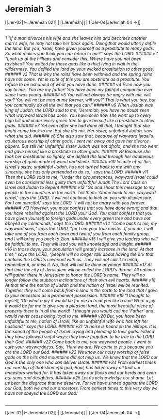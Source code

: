 # Jeremiah 3

[[Jer-02|← Jeremiah 02]] | [[Jeremiah]] | [[Jer-04|Jeremiah 04 →]]
***

###### 1 "If a man divorces his wife and she leaves him and becomes another man's wife, he may not take her back again. Doing that would utterly defile the land. But you, Israel, have given yourself as a prostitute to many gods. So what makes you think you can return to me?" says the LORD. ###### v2 "Look up at the hilltops and consider this. Where have you not been ravished? You waited for those gods like a thief lying in wait in the wilderness. You defiled the land by your wicked prostitution to other gods. ###### v3 That is why the rains have been withheld and the spring rains have not come. Yet in spite of this you are obstinate as a prostitute. You refuse to be ashamed of what you have done. ###### v4 Even now you say to me, 'You are my father! You have been my faithful companion ever since I was young. ###### v5 You will not always be angry with me, will you? You will not be mad at me forever, will you?' That is what you say, but you continually do all the evil that you can." ###### v6 When Josiah was king of Judah, the LORD said to me, "Jeremiah, you have no doubt seen what wayward Israel has done. You have seen how she went up to every high hill and under every green tree to give herself like a prostitute to other gods. ###### v7 Yet even after she had done all that, I thought that she might come back to me. But she did not. Her sister, unfaithful Judah, saw what she did. ###### v8 She also saw that, because of wayward Israel's adulterous worship of other gods, I sent her away and gave her divorce papers. But still her unfaithful sister Judah was not afraid, and she too went and gave herself like a prostitute to other gods. ###### v9 Because she took her prostitution so lightly, she defiled the land through her adulterous worship of gods made of wood and stone. ###### v10 In spite of all this, Israel's sister, unfaithful Judah, has not turned back to me with any sincerity; she has only pretended to do so," says the LORD. ###### v11 Then the LORD said to me, "Under the circumstances, wayward Israel could even be considered less guilty than unfaithful Judah.The Lord Calls on Israel and Judah to Repent ###### v12 "Go and shout this message to my people in the countries in the north. Tell them: 'Come back to me, wayward Israel,' says the LORD. 'I will not continue to look on you with displeasure. For I am merciful,' says the LORD. 'I will not be angry with you forever. ###### v13 However, you must confess that you have done wrong and that you have rebelled against the LORD your God. You must confess that you have given yourself to foreign gods under every green tree and have not obeyed my commands,' says the LORD. ###### v14 "Come back to me, my wayward sons," says the LORD, "for I am your true master. If you do, I will take one of you from each town and two of you from each family group, and I will bring you back to Zion. ###### v15 I will give you leaders who will be faithful to me. They will lead you with knowledge and insight. ###### v16 In those days, your population will greatly increase in the land. At that time," says the LORD, "people will no longer talk about having the ark that contains the LORD's covenant with us. They will not call it to mind, remember it, or miss it. No, that will not be done anymore! ###### v17 At that time the city of Jerusalem will be called the LORD's throne. All nations will gather there in Jerusalem to honor the LORD's name. They will no longer follow the stubborn inclinations of their own evil hearts. ###### v18 At that time the nation of Judah and the nation of Israel will be reunited. Together they will come back from a land in the north to the land that I gave to your ancestors as a permanent possession. ###### v19 "I thought to myself, 'Oh what a joy it would be for me to treat you like a son! What a joy it would be for me to give you a pleasant land, the most beautiful piece of property there is in all the world!' I thought you would call me 'Father' and would never cease being loyal to me. ###### v20 But, you have been unfaithful to me, nation of Israel, like an unfaithful wife who has left her husband," says the LORD. ###### v21 "A noise is heard on the hilltops. It is the sound of the people of Israel crying and pleading to their gods. Indeed they have followed sinful ways; they have forgotten to be true to the LORD their God. ###### v22 Come back to me, you wayward people. I want to cure your waywardness. Say, 'Here we are. We come to you because you are the LORD our God. ###### v23 We know our noisy worship of false gods on the hills and mountains did not help us. We know that the LORD our God is the only one who can deliver Israel. ###### v24 From earliest times our worship of that shameful god, Baal, has taken away all that our ancestors worked for. It has taken away our flocks and our herds and even our sons and daughters. ###### v25 Let us acknowledge our shame. Let us bear the disgrace that we deserve. For we have sinned against the LORD our God, both we and our ancestors. From earliest times to this very day we have not obeyed the LORD our God.'

***
[[Jer-02|← Jeremiah 02]] | [[Jeremiah]] | [[Jer-04|Jeremiah 04 →]]

